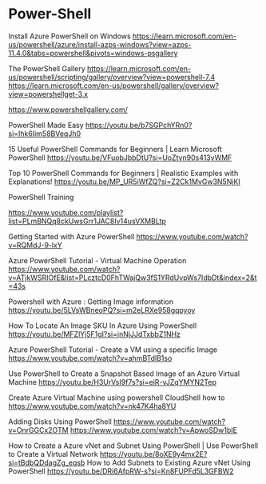 # Power-Shell
Install Azure PowerShell on Windows
https://learn.microsoft.com/en-us/powershell/azure/install-azps-windows?view=azps-11.4.0&tabs=powershell&pivots=windows-psgallery

The PowerShell Gallery
https://learn.microsoft.com/en-us/powershell/scripting/gallery/overview?view=powershell-7.4
https://learn.microsoft.com/en-us/powershell/gallery/overview?view=powershellget-3.x

https://www.powershellgallery.com/

PowerShell Made Easy
https://youtu.be/b7SGPchYRn0?si=Ihk6Iim58BVeqJh0

15 Useful PowerShell Commands for Beginners | Learn Microsoft PowerShell
https://youtu.be/VFuobJbbDtU?si=UoZtyn90s413yWMF

Top 10 PowerShell Commands for Beginners | Realistic Examples with Explanations!
https://youtu.be/MP_UR5iWfZQ?si=Z2Ck1MvGw3N5NjKI

PowerShell Training

https://www.youtube.com/playlist?list=PLmBNQq8ckUwsGrr1JAC8Iv14usVXMBLtp

Getting Started with Azure PowerShell
https://www.youtube.com/watch?v=RQMdJ-9-lxY

Azure PowerShell Tutorial - Virtual Machine Operation
https://www.youtube.com/watch?v=ATjkWSRIOfE&list=PLcztcD0FhTWajQw3fS1YRdUvpWs7IdbDt&index=2&t=43s

Powershell with Azure : Getting Image information
https://youtu.be/5LVsWBneoPQ?si=m2eLRXe958gqpyoy

How To Locate An Image SKU In Azure Using PowerShell
https://youtu.be/MFZlYj5F1gI?si=jnNjJJdTxbbZ1NHz

Azure PowerShell Tutorial - Create a VM using a specific Image
https://www.youtube.com/watch?v=ahmBTdlB1so

Use PowerShell to Create a Snapshot Based Image of an Azure Virtual Machine
https://youtu.be/H3UrVsI9f7s?si=eiR-yJZqYMYN2Tep

Create Azure Virtual Machine using powershell CloudShell how to
https://www.youtube.com/watch?v=nk47K4ha8YU

 Adding Disks Using PowerShell 
 https://www.youtube.com/watch?v=OnrGGCx2OTM
 https://www.youtube.com/watch?v=ApwoSDw1bIE

How to Create a Azure vNet and Subnet Using PowerShell | Use PowerShell to Create a Virtual Network
https://youtu.be/8oXE9y4mx2E?si=tBdbQDdagZg_eqsb
How to Add Subnets to Existing Azure vNet Using PowerShell
https://youtu.be/DRi6AfpRW-s?si=Kn8FUPFd5L3GFBW2






